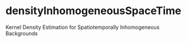 # densityInhomogeneousSpaceTime
Kernel Density Estimation for Spatiotemporally Inhomogeneous Backgrounds
